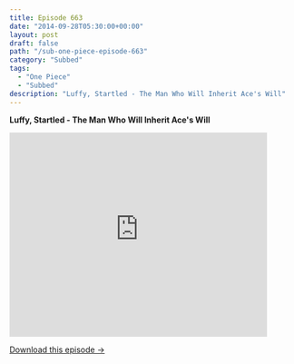 ```yaml
---
title: Episode 663
date: "2014-09-28T05:30:00+00:00"
layout: post
draft: false
path: "/sub-one-piece-episode-663"
category: "Subbed"
tags:
  - "One Piece"
  - "Subbed"
description: "Luffy, Startled - The Man Who Will Inherit Ace's Will"
---
```


**Luffy, Startled - The Man Who Will Inherit Ace's Will**

<iframe width="640" height="360" src="https://www.rapidvideo.com/e/G6FRPG8CWB" frameborder="0" marginwidth=0 marginheight=0 scrolling=no allowfullscreen style="max-width:90%;"></iframe>

<a href="http://ouo.io/qs/eCodkFEQ?s=https://www.rapidvideo.com/d/G6FRPG8CWB" class="styled_a">Download this episode →</a>

